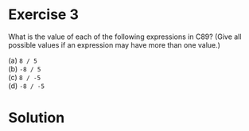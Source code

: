 # Exercise 3

What is the value of each of the following expressions in C89? (Give all possible values if an expression may have more than one value.)

(a) `8 / 5`  
(b) `-8 / 5`  
(c) `8 / -5`  
(d) `-8 / -5`  

# Solution

